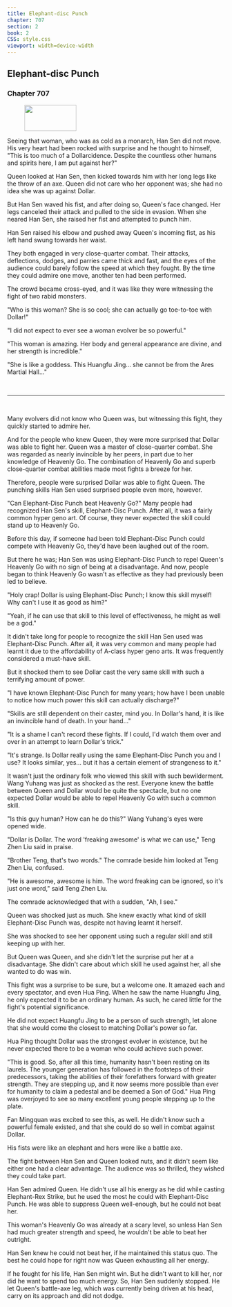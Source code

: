 ```yaml
---
title: Elephant-disc Punch
chapter: 707
section: 2
book: 2
CSS: style.css
viewport: width=device-width
---
```


## Elephant-disc Punch

### Chapter 707

<figure>
	<img src="../Images/gem.gif" alt="" id="gem" width="120" height="60" />
</figure>

Seeing that woman, who was as cold as a monarch, Han Sen did not move. His very heart had been rocked with surprise and he thought to himself, "This is too much of a Dollarcidence. Despite the countless other humans and spirits here, I am put against her?"

Queen looked at Han Sen, then kicked towards him with her long legs like the throw of an axe. Queen did not care who her opponent was; she had no idea she was up against Dollar.

But Han Sen waved his fist, and after doing so, Queen's face changed. Her legs canceled their attack and pulled to the side in evasion. When she neared Han Sen, she raised her fist and attempted to punch him.

Han Sen raised his elbow and pushed away Queen's incoming fist, as his left hand swung towards her waist.

They both engaged in very close-quarter combat. Their attacks, deflections, dodges, and parries came thick and fast, and the eyes of the audience could barely follow the speed at which they fought. By the time they could admire one move, another ten had been performed.

The crowd became cross-eyed, and it was like they were witnessing the fight of two rabid monsters.

"Who is this woman? She is so cool; she can actually go toe-to-toe with Dollar!"

"I did not expect to ever see a woman evolver be so powerful."

"This woman is amazing. Her body and general appearance are divine, and her strength is incredible."

"She is like a goddess. This Huangfu Jing... she cannot be from the Ares Martial Hall..."

<br>

*****

<br>

Many evolvers did not know who Queen was, but witnessing this fight, they quickly started to admire her.

And for the people who knew Queen, they were more surprised that Dollar was able to fight her. Queen was a master of close-quarter combat. She was regarded as nearly invincible by her peers, in part due to her knowledge of Heavenly Go. The combination of Heavenly Go and superb close-quarter combat abilities made most fights a breeze for her.

Therefore, people were surprised Dollar was able to fight Queen. The punching skills Han Sen used surprised people even more, however.

"Can Elephant-Disc Punch beat Heavenly Go?" Many people had recognized Han Sen's skill, Elephant-Disc Punch. After all, it was a fairly common hyper geno art. Of course, they never expected the skill could stand up to Heavenly Go.

Before this day, if someone had been told Elephant-Disc Punch could compete with Heavenly Go, they'd have been laughed out of the room.

But there he was; Han Sen was using Elephant-Disc Punch to repel Queen's Heavenly Go with no sign of being at a disadvantage. And now, people began to think Heavenly Go wasn't as effective as they had previously been led to believe.

"Holy crap! Dollar is using Elephant-Disc Punch; I know this skill myself! Why can't I use it as good as him?"

"Yeah, if he can use that skill to this level of effectiveness, he might as well be a god."

It didn't take long for people to recognize the skill Han Sen used was Elephant-Disc Punch. After all, it was very common and many people had learnt it due to the affordability of A-class hyper geno arts. It was frequently considered a must-have skill.

But it shocked them to see Dollar cast the very same skill with such a terrifying amount of power.

"I have known Elephant-Disc Punch for many years; how have I been unable to notice how much power this skill can actually discharge?"

"Skills are still dependent on their caster, mind you. In Dollar's hand, it is like an invincible hand of death. In your hand..."

"It is a shame I can't record these fights. If I could, I'd watch them over and over in an attempt to learn Dollar's trick."

"It's strange. Is Dollar really using the same Elephant-Disc Punch you and I use? It looks similar, yes... but it has a certain element of strangeness to it."

It wasn't just the ordinary folk who viewed this skill with such bewilderment. Wang Yuhang was just as shocked as the rest. Everyone knew the battle between Queen and Dollar would be quite the spectacle, but no one expected Dollar would be able to repel Heavenly Go with such a common skill.

"Is this guy human? How can he do this?" Wang Yuhang's eyes were opened wide.

"Dollar is Dollar. The word 'freaking awesome' is what we can use," Teng Zhen Liu said in praise.

"Brother Teng, that's two words." The comrade beside him looked at Teng Zhen Liu, confused.

"He is awesome, awesome is him. The word freaking can be ignored, so it's just one word," said Teng Zhen Liu.

The comrade acknowledged that with a sudden, "Ah, I see."

Queen was shocked just as much. She knew exactly what kind of skill Elephant-Disc Punch was, despite not having learnt it herself.

She was shocked to see her opponent using such a regular skill and still keeping up with her.

But Queen was Queen, and she didn't let the surprise put her at a disadvantage. She didn't care about which skill he used against her, all she wanted to do was win.

This fight was a surprise to be sure, but a welcome one. It amazed each and every spectator, and even Hua Ping. When he saw the name Huangfu Jing, he only expected it to be an ordinary human. As such, he cared little for the fight's potential significance.

He did not expect Huangfu Jing to be a person of such strength, let alone that she would come the closest to matching Dollar's power so far.

Hua Ping thought Dollar was the strongest evolver in existence, but he never expected there to be a woman who could achieve such power.

"This is good. So, after all this time, humanity hasn't been resting on its laurels. The younger generation has followed in the footsteps of their predecessors, taking the abilities of their forefathers forward with greater strength. They are stepping up, and it now seems more possible than ever for humanity to claim a pedestal and be deemed a Son of God." Hua Ping was overjoyed to see so many excellent young people stepping up to the plate.

Fan Mingquan was excited to see this, as well. He didn't know such a powerful female existed, and that she could do so well in combat against Dollar.

His fists were like an elephant and hers were like a battle axe.

The fight between Han Sen and Queen looked nuts, and it didn't seem like either one had a clear advantage. The audience was so thrilled, they wished they could take part.

Han Sen admired Queen. He didn't use all his energy as he did while casting Elephant-Rex Strike, but he used the most he could with Elephant-Disc Punch. He was able to suppress Queen well-enough, but he could not beat her.

This woman's Heavenly Go was already at a scary level, so unless Han Sen had much greater strength and speed, he wouldn't be able to beat her outright.

Han Sen knew he could not beat her, if he maintained this status quo. The best he could hope for right now was Queen exhausting all her energy.

If he fought for his life, Han Sen might win. But he didn't want to kill her, nor did he want to spend too much energy. So, Han Sen suddenly stopped. He let Queen's battle-axe leg, which was currently being driven at his head, carry on its approach and did not dodge.